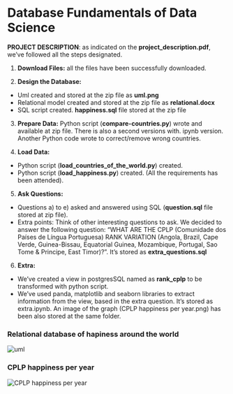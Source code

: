 # Database Fundamentals of Data Science

**PROJECT DESCRIPTION**: as indicated on the **project_description.pdf**, we’ve followed all the steps designated. 
1) **Download Files:** all the files have been successfully downloaded.

2)	**Design the Database:**
- Uml created and stored at the zip file as **uml.png**
- Relational model created and stored at the zip file as **relational.docx**
- SQL script created. **happiness.sql** file stored at the zip file

3)	**Prepare Data:** Python script (**compare-countries.py**) wrote and available at zip file. There is also a second versions with. ipynb version. Another Python code wrote to correct/remove wrong countries.

4)	**Load Data:**
  - Python script (**load_countries_of_the_world.py**) created. 
  - Python script (**load_happiness.py**) created.
(All the requirements has been attended). 

5)	**Ask Questions:**

  - Questions a) to e) asked and answered using SQL (**question.sql** file stored at zip file).
  - Extra points: Think of other interesting questions to ask. We decided to answer the following question: “WHAT ARE THE CPLP (Comunidade dos Países de Língua Portuguesa) RANK VARIATION (Angola, Brazil, Cape Verde, Guinea-Bissau, Equatorial Guinea, Mozambique, Portugal, Sao Tome & Principe, East Timor)?”. It’s stored as **extra_questions.sql**

6)	**Extra:**

  - We’ve created a view in postgresSQL named as **rank_cplp** to be transformed with python script.
  - We’ve used panda, matplotlib and seaborn libraries to extract information from the view, based in the extra question. It’s stored as extra.ipynb. An image of the graph (CPLP happiness per year.png) has been also stored at the same folder.
  
  
  ### Relational database of hapiness around the world
  ![uml](https://user-images.githubusercontent.com/95027395/182053277-6f704ba6-8ed5-4a68-a239-2e780bf56d47.PNG)
  
  ### CPLP happiness per year
  ![CPLP happiness per year](https://user-images.githubusercontent.com/95027395/182053125-19aa3589-ef32-4d1f-93a2-ef6223845207.png)
